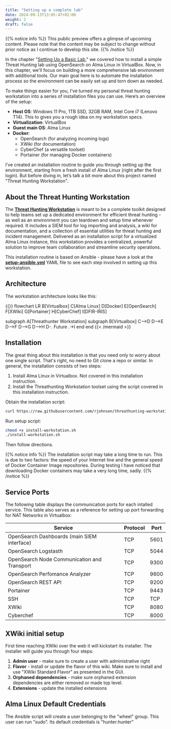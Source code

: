 ```yaml
---
title: "Setting up a complete lab"
date: 2024-09-13T13:05:47+02:00
weight: 2
draft: false
---
```


{{% notice info %}}
This public preview offers a glimpse of upcoming content. Please note that the content may be subject to change without prior notice as I continue to develop this site.
{{% /notice %}}

In the chapter "[Setting Up a Basic Lab](https://huntbook.predefender.com/part-2/setting-up-a-basic-lab/)," we covered how to install a simple Threat Hunting lab using OpenSearch on Alma Linux in VirtualBox. Now, in this chapter, we'll focus on building a more comprehensive lab environment with additional tools. Our main goal here is to automate the installation process so the environment can be easily set up and torn down as needed.

To make things easier for you, I’ve turned my personal threat hunting workstation into a series of installation files you can use. Here’s an overview of the setup:

* **Host OS**: Windows 11 Pro, 1TB SSD, 32GB RAM, Intel Core i7 (Lenovo T14). This to gives you a rough idea on my workstation specs.
* **Virtualization**: VirtualBox
* **Guest main OS**: Alma Linux
* **Docker**:
    * OpenSearch (for analyzing incoming logs)
    * XWiki (for documentation)
    * CyberChef (a versatile toolset)
    * Portainer (for managing Docker containers)

I’ve created an installation routine to guide you through setting up the environment, starting from a fresh install of Alma Linux (right after the first login). But before diving in, let’s talk a bit more about this project named "Threat Hunting Workstation".

## About the Threat Hunting Workstation

The [__Threat Hunting Workstation__](https://github.com/rjohnsen/threathunting-workstation) is meant to be a complete toolkit designed to help teams set up a dedicated environment for efficient threat hunting - as well as an environment you can teardown and setup time whenever required. It includes a SIEM tool for log importing and analysis, a wiki for documentation, and a collection of essential utilities for threat hunting and incident management. Delivered as an installation script for a virtualized Alma Linux instance, this workstation provides a centralized, powerful solution to improve team collaboration and streamline security operations.

This installation routine is based on Ansible - please have a look at the [**setup-ansible.yml**](https://github.com/rjohnsen/threathunting-workstation/blob/main/setup-ansible.yml) YAML file to see each step involved in setting up this workstation. 

## Architecture

The workstation architecture looks like this:

{{<mermaid align="center">}}
flowchart LR
 B[Virtualbox]
 C[Alma Linux]
 D[Docker]
 E[OpenSearch]
 F[XWiki]
 G[Portainer]
 H[CyberChef]
 I[DFIR-IRIS]

 subgraph A[Threathunter Workstation]
    subgraph B[Virtualbox]
        C-->D
        D-->E
        D-->F
        D-->G
        D-->H
        D-. Future .->I
    end
 end
 {{< /mermaid >}}

## Installation

The great thing about this installation is that you need only to worry about one single script. That's right, no need to Git clone a repo or similar. In general, the installation consists of two steps:

1. Install Alma Linux in Virtualbox. Not covered in this installation instruction. 
2. Install the Threathunting Workstation toolset using the script covered in this installation instruction.


Obtain the installation script:

```bash
curl https://raw.githubusercontent.com/rjohnsen/threathunting-workstation/main/install-workstation.sh -o install-workstation.sh
```

Run setup script:

```bash
chmod +x install-workstation.sh
./install-workstation.sh
```

Then follow directions.

{{% notice info %}}
The installation script may take a long time to run. This is due to two factors: the speed of your Internet line and the general speed of Docker Container Image repositories. During testing I have noticed that downloading Docker containers may take a very long time, sadly. 
{{% /notice %}} 

## Service Ports

The following table displays the communication ports for each intalled service. This table also serves as a reference for setting up port forwarding for NAT Networks in Virtualbox:

| Service | Protocol | Port |
| ------- | -------- | ---- |
| OpenSearch Dashboards (main SIEM interface) |  TCP | 5601 |
| OpenSearch Logstasth | TCP | 5044 |
| OpenSearch Node Communication and Transport | TCP | 9300 |
| OpenSearch Perfomance Analyzer | TCP | 9600 |
| OpenSearch REST API | TCP | 9200 |
| Portainer | TCP | 9443 |
| SSH | TCP | TCP | 22 |
| XWiki | TCP | 8080 |
| Cyberchef | TCP | 8000 |  

## XWiki initial setup

First time reaching XWiki over the web it will kickstart its installer. The installer will guide you through four steps:

1. **Admin user** - make sure to create a user with administrative right
2. **Flavor** - install or update the flavor of this wiki. Make sure to install and use "XWiki Standard Flavor" as presented in the GUI.
3. **Orphaned dependencies** - make sure orphaned extension dependencies are either removed or made top level.
4. **Extensions** - update the installed extensions

## Alma Linux Default Credentials

The Ansible script will create a user belonging to the "wheel" group. This user can run "sudo". Its default credentials is "hunter:hunter"
